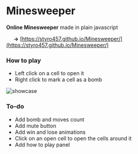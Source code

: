 # Minesweeper
**Online Minesweeper** made in plain javascript

&nbsp;&nbsp;&nbsp;&nbsp;&nbsp;**->** [https://styro457.github.io/Minesweeper/](https://styro457.github.io/Minesweeper/)

### How to play

- Left click on a cell to open it
- Right click to mark a cell as a bomb

![showcase](https://i.imgur.com/KaSjIUM.gif)

### To-do

- Add bomb and moves count
- Add mute button
- Add win and lose animations
- Click on an open cell to open the cells around it
- Add how to play panel
